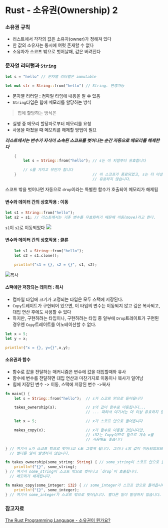 # Rust - 소유권(Ownership) 2
### 소유권 규칙
- 러스트에서 각각의 값은 소유자(owner)가 정해져 있다
- 한 값의 소유자는 동시에 여럿 존재할 수 없다
- 소유자가 스코프 밖으로 벗어날때, 값은 버려진다

### 문자열 리터럴과 ```String```
```rust
let s = "hello" // 문자열 리터럴은 immutable

let mut str = String::from("hello") // String. 변경가능
```

- 문자열 리터럴 : 컴파일 타임에 내용을 알 수 있음
- ```String```타입은 힙에 메모리를 할당하는 방식

> 힙에 할당하는 방식은
- 실행 중 메모리 할당자로부터 메모리를 요청
- 사용을 마쳤을 때 메모리를 해제할 방법이 필요


***러스트에서는 변수가 자식이 소속된 스코프를 벗어나는 순간 자동으로 메모리를 해제한다***

```rust
    {
        let s = String::from("hello"); // s는 이 지점부터 유효합니다

        // s를 가지고 무언가 합니다
    }                                  // 이 스코프가 종료되었고, s는 더 이상
                                       // 유효하지 않습니다.

```
스코프 밖을 벗어나면 자동으로 ```drop```이라는 특별한 함수가 호출되어 메모리가 해제됨


#### 변수와 데이터 간의 상호작용 : 이동
```rust
let s1 = String::from("hello");
let s2 = s1; // 러스트에서는 기존 변수를 무효화하기 때문에 이동(move)라고 한다.
```

```s1```이 ```s2```로 이동되었다
![](https://velog.velcdn.com/images/tollea1234/post/5af810d6-44d3-4bbc-8a59-dd1247656d6d/image.png)

#### 변수와 데이터 간의 상호작용 : 클론
```rust
    let s1 = String::from("hello");
    let s2 = s1.clone();

    println!("s1 = {}, s2 = {}", s1, s2);

```
![복사](https://velog.velcdn.com/images/tollea1234/post/ac23623c-7f46-4717-8fc8-39402917919f/image.png)


#### 스택에만 저장되는 데이터 : 복사
- 컴파일 타임에 크기가 고정되는 타입은 모두 스택에 저장된다.
- ```Copy```트레이트가 구현되어 있으면, 이 타입의 변수는 이동되지 않고 깊은 복사되고, 대입 연산 후에도 사용할 수 있다
- 하지만, 구현하려는 타입이나, 구현하려는 타입 중 일부에 ```Drop```트레이트가 구현된 경우엔 ```Copy```트레이트를 어노테이션할 수 없다.



```rust
let x = 5;
let y = x;

println!("x = {}, y={}",x,y);

```


#### 소유권과 함수
- 함수로 값을 전달하는 매커니즘은 변수에 값을 대입할때와 유사
- 함수에 변수를 전달하면 대입 연산과 마찬가지로 이동이나 복사가 일어남
- 힙에 저장된 변수 -> 이동, 스택에 저장된 변수 ->복사
```rust
fn main() {
    let s = String::from("hello");  // s가 스코프 안으로 들어옵니다

    takes_ownership(s);             // s의 값이 함수로 이동됩니다...
                                    // ... 따라서 여기서는 더 이상 유효하지 않습니다

    let x = 5;                      // x가 스코프 안으로 들어옵니다

    makes_copy(x);                  // x가 함수로 이동될 것입니다만,
                                    // i32는 Copy이므로 앞으로 계속 x를
                                    // 사용해도 좋습니다

} // 여기서 x가 스코프 밖으로 벗어나고 s도 그렇게 됩니다. 그러나 s의 값이 이동되었으므로
  // 별다른 일이 발생하지 않습니다.

fn takes_ownership(some_string: String) { // some_string이 스코프 안으로 들어옵니다
    println!("{}", some_string);
} // 여기서 some_string이 스코프 밖으로 벗어나고 `drop`이 호출됩니다.
  // 메모리가 해제됩니다.

fn makes_copy(some_integer: i32) { // some_integer가 스코프 안으로 들어옵니다
    println!("{}", some_integer);
} // 여기서 some_integer가 스코프 밖으로 벗어납니다. 별다른 일이 발생하지 않습니다.
```

### 참고자료
[The Rust Programming Language - 소유권이 뭔가요?](https://doc.rust-kr.org/ch04-01-what-is-ownership.html)